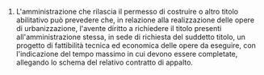 1. L'amministrazione che rilascia il permesso di costruire o altro titolo abilitativo può prevedere che, in relazione alla realizzazione delle opere di urbanizzazione, l'avente diritto a richiedere il titolo presenti all'amministrazione stessa, in sede di richiesta del suddetto titolo, un progetto di fattibilità tecnica ed economica delle opere da eseguire, con l'indicazione del tempo massimo in cui devono essere completate, allegando lo schema del relativo contratto di appalto.